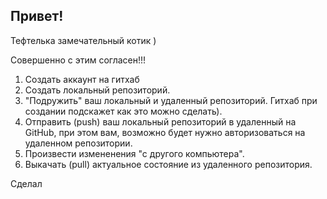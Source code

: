 ## Привет!

Тефтелька замечательный котик )

Совершенно с этим согласен!!!

1. Создать аккаунт на гитхаб
2. Создать локальный репозиторий.
3. "Подружить" ваш локальный и удаленный репозиторий. Гитхаб при создании подскажет как это можно сделать).
4. Отправить (push) ваш локальный репозиторий в удаленный на GitHub, при этом вам, возможно будет нужно авторизоваться на удаленном репозитории.
5. Произвести измененения "с другого компьютера".
6. Выкачать (pull) актуальное состояние из удаленного репозитория.

Сделал

